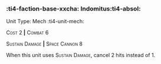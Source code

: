 ### :ti4-faction-base-xxcha: **Indomitus**:ti4-absol:

Unit Type: Mech :ti4-unit-mech:

<span style="font-variant:small-caps;">Cost 2</span> __|__ <span style="font-variant:small-caps;">Combat 6</span>

<span style="font-variant:small-caps;">Sustain Damage</span> __|__ <span style="font-variant:small-caps;">Space Cannon 8</span>

When this unit uses <span style="font-variant:small-caps;">Sustain Damage</span>, cancel 2 hits instead of 1.

